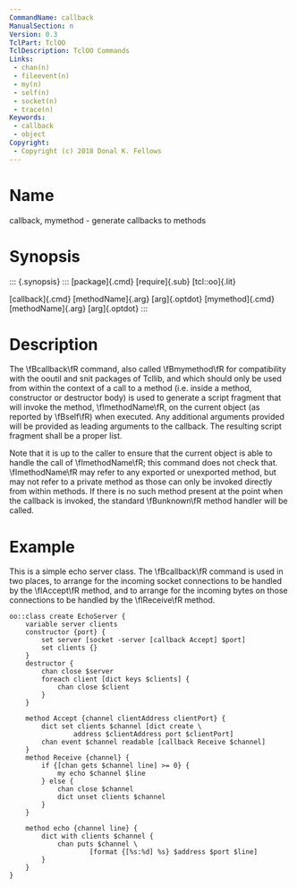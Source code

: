 ```yaml
---
CommandName: callback
ManualSection: n
Version: 0.3
TclPart: TclOO
TclDescription: TclOO Commands
Links:
 - chan(n)
 - fileevent(n)
 - my(n)
 - self(n)
 - socket(n)
 - trace(n)
Keywords:
 - callback
 - object
Copyright:
 - Copyright (c) 2018 Donal K. Fellows
---
```


# Name

callback, mymethod - generate callbacks to methods

# Synopsis

::: {.synopsis} :::
[package]{.cmd} [require]{.sub} [tcl::oo]{.lit}

[callback]{.cmd} [methodName]{.arg} [arg]{.optdot}
[mymethod]{.cmd} [methodName]{.arg} [arg]{.optdot}
:::

# Description

The \fBcallback\fR command, also called \fBmymethod\fR for compatibility with the ooutil and snit packages of Tcllib, and which should only be used from within the context of a call to a method (i.e. inside a method, constructor or destructor body) is used to generate a script fragment that will invoke the method, \fImethodName\fR, on the current object (as reported by \fBself\fR) when executed. Any additional arguments provided will be provided as leading arguments to the callback. The resulting script fragment shall be a proper list.

Note that it is up to the caller to ensure that the current object is able to handle the call of \fImethodName\fR; this command does not check that. \fImethodName\fR may refer to any exported or unexported method, but may not refer to a private method as those can only be invoked directly from within methods. If there is no such method present at the point when the callback is invoked, the standard \fBunknown\fR method handler will be called.

# Example

This is a simple echo server class. The \fBcallback\fR command is used in two places, to arrange for the incoming socket connections to be handled by the \fIAccept\fR method, and to arrange for the incoming bytes on those connections to be handled by the \fIReceive\fR method.

```
oo::class create EchoServer {
    variable server clients
    constructor {port} {
        set server [socket -server [callback Accept] $port]
        set clients {}
    }
    destructor {
        chan close $server
        foreach client [dict keys $clients] {
            chan close $client
        }
    }

    method Accept {channel clientAddress clientPort} {
        dict set clients $channel [dict create \
                address $clientAddress port $clientPort]
        chan event $channel readable [callback Receive $channel]
    }
    method Receive {channel} {
        if {[chan gets $channel line] >= 0} {
            my echo $channel $line
        } else {
            chan close $channel
            dict unset clients $channel
        }
    }

    method echo {channel line} {
        dict with clients $channel {
            chan puts $channel \
                    [format {[%s:%d] %s} $address $port $line]
        }
    }
}
```

